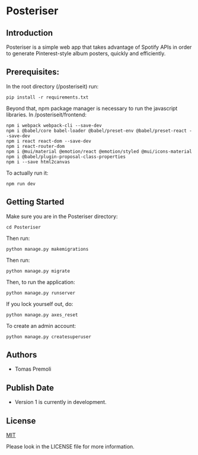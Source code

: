 # Posteriser

## Introduction

Posteriser is a simple web app that takes advantage of Spotify APIs in order to generate Pinterest-style album posters, quickly and efficiently.

## Prerequisites:
In the root directory (/posteriseit) run:

    pip install -r requirements.txt

Beyond that, npm package manager is necessary to run the javascript libraries.
In /posteriseit/frontend:

    npm i webpack webpack-cli --save-dev
    npm i @babel/core babel-loader @babel/preset-env @babel/preset-react --save-dev
    npm i react react-dom --save-dev
    npm i react-router-dom
    npm i @mui/material @emotion/react @emotion/styled @mui/icons-material
    npm i @babel/plugin-proposal-class-properties
    npm i --save html2canvas

To actually run it:

    npm run dev

## Getting Started

Make sure you are in the Posteriser directory:

    cd Posteriser
    
Then run:

    python manage.py makemigrations
    
Then run:

    python manage.py migrate
    
Then, to run the application:

    python manage.py runserver
    
If you lock yourself out, do:

    python manage.py axes_reset
    
To create an admin account:

    python manage.py createsuperuser
    
## Authors

- Tomas Premoli

## Publish Date

- Version 1 is currently in development.

## License

[MIT](https://choosealicense.com/licenses/mit/)

Please look in the LICENSE file for more information.
